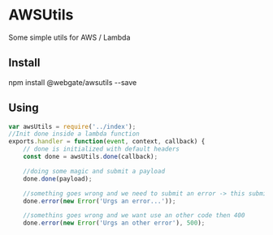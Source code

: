 # AWSUtils

Some simple utils for AWS / Lambda

## Install

npm install @webgate/awsutils --save

## Using

```javascript
var awsUtils = require('../index');
//Init done inside a lambda function
exports.handler = function(event, context, callback) {
    // done is initialized with default headers
    const done = awsUtils.done(callback);

    //doing some magic and submit a payload
    done.done(payload);

    //something goes wrong and we need to submit an error -> this submits en error 400
    done.error(new Error('Urgs an error...'));

    //somethins goes wrong and we want use an other code then 400
    done.error(new Error('Urgs an other error'), 500);
```
